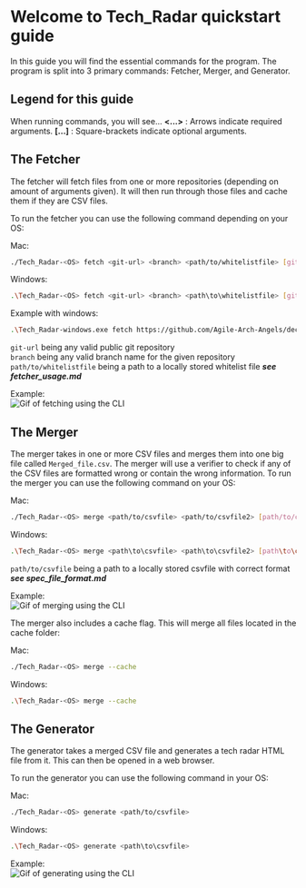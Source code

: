 # Welcome to Tech_Radar quickstart guide
In this guide you will find the essential commands for the program. The program is split into 3 primary commands: Fetcher, Merger, and Generator.

## Legend for this guide
When running commands, you will see...
**<...>** : Arrows indicate required arguments.
**[...]** : Square-brackets indicate optional arguments.

## The Fetcher
The fetcher will fetch files from one or more repositories (depending on amount of arguments given). It will then run through those files and cache them if they are CSV files.  

To run the fetcher you can use the following command depending on your OS:

Mac:
```bash
./Tech_Radar-<OS> fetch <git-url> <branch> <path/to/whitelistfile> [git-url2] [branch2] [path/to/whitelistfile2] ...
```

Windows:
```bash
.\Tech_Radar-<OS> fetch <git-url> <branch> <path\to\whitelistfile> [git-url2] [branch2] [path\to\whitelistfile2] ...
```

Example with windows:
```bash
.\Tech_Radar-windows.exe fetch https://github.com/Agile-Arch-Angels/decentralized-tech-radar_dev/ main whitelist.txt ...
```


`git-url` being any valid public git repository  
`branch` being any valid branch name for the given repository  
`path/to/whitelistfile` being a path to a locally stored whitelist file *__see fetcher_usage.md__*  

Example:  
![Gif of fetching using the CLI](https://github.com/NovoNordisk-OpenSource/decentralized-tech-radar/blob/main/docs/images/quickstart_gifs/Fetch.gif)

## The Merger
The merger takes in one or more CSV files and merges them into one big file called `Merged_file.csv`. The merger will use a verifier to check if any of the CSV files are formatted wrong or contain the wrong information.
To run the merger you can use the following command on your OS:

Mac:
```bash
./Tech_Radar-<OS> merge <path/to/csvfile> <path/to/csvfile2> [path/to/csvfile3] ...
```

Windows:
```bash
.\Tech_Radar-<OS> merge <path\to\csvfile> <path\to\csvfile2> [path\to\csvfile3] ...
```


`path/to/csvfile` being a path to a locally stored csvfile with correct format *__see spec_file_format.md__*  


Example:  
![Gif of merging using the CLI](https://github.com/NovoNordisk-OpenSource/decentralized-tech-radar/blob/main/docs/images/quickstart_gifs/Merging.gif)

The merger also includes a cache flag. This will merge all files located in the cache folder:

Mac:
```bash
./Tech_Radar-<OS> merge --cache
```

Windows:
```bash
.\Tech_Radar-<OS> merge --cache
```


## The Generator
The generator takes a merged CSV file and generates a tech radar HTML file from it. This can then be opened in a web browser.

To run the generator you can use the following command in your OS:

Mac:
```bash
./Tech_Radar-<OS> generate <path/to/csvfile>
```

Windows:
```bash
.\Tech_Radar-<OS> generate <path\to\csvfile>
```


Example:  
![Gif of generating using the CLI](https://github.com/NovoNordisk-OpenSource/decentralized-tech-radar/blob/main/docs/images/quickstart_gifs/Generate.gif)